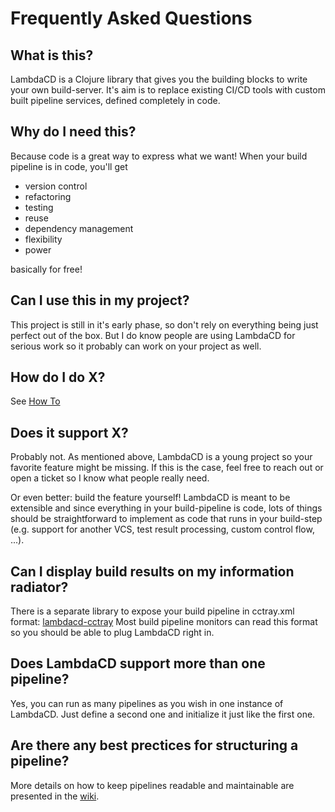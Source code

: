 # Frequently Asked Questions

## What is this?
LambdaCD is a Clojure library that gives you the building blocks to write your own build-server.
It's aim is to replace existing CI/CD tools with custom built pipeline services, defined completely in code.

## Why do I need this?
Because code is a great way to express what we want! When your build pipeline is in code, you'll get

* version control
* refactoring
* testing
* reuse
* dependency management
* flexibility
* power

basically for free!

## Can I use this in my project?
This project is still in it's early phase, so don't rely on everything being just perfect out of the box.
But I do know people are using LambdaCD for serious work so it probably can work on your project as well.

## How do I do X?

See [How To](howto.md)

## Does it support X?
Probably not.
As mentioned above, LambdaCD is a young project so your favorite feature might be missing. If this is the case, feel
free to reach out or open a ticket so I know what people really need.

Or even better: build the feature yourself! LambdaCD is meant to be extensible and since everything in your
build-pipeline is code, lots of things should be straightforward to implement as code that runs in your build-step
(e.g. support for another VCS, test result processing, custom control flow, ...).

## Can I display build results on my information radiator?

There is a separate library to expose your build pipeline in cctray.xml format: [lambdacd-cctray](https://github.com/flosell/lambdacd-cctray)
Most build pipeline monitors can read this format so you should be able to plug LambdaCD right in.

## Does LambdaCD support more than one pipeline?
Yes, you can run as many pipelines as you wish in one instance of LambdaCD. Just define a second one and initialize
it just like the first one.

## Are there any best prectices for structuring a pipeline?
More details on how to keep pipelines readable and maintainable are presented in the [wiki](https://github.com/flosell/lambdacd/wiki/Guide:-Pipeline-Structure-Refactoring).
